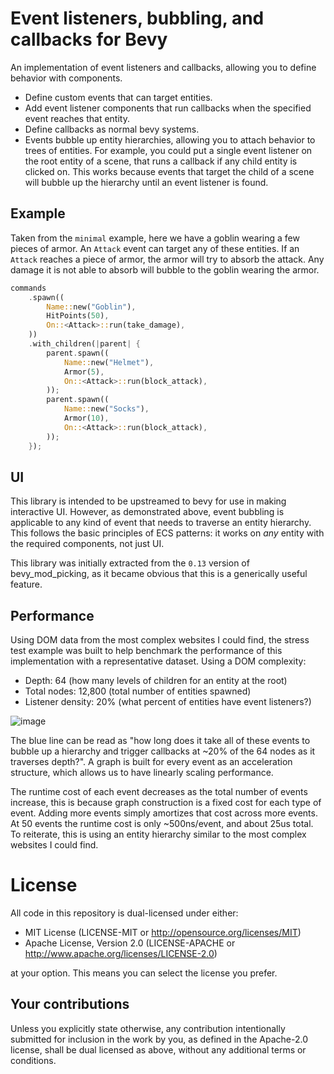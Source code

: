 # Event listeners, bubbling, and callbacks for Bevy

An implementation of event listeners and callbacks, allowing you to define behavior with components.

- Define custom events that can target entities.
- Add event listener components that run callbacks when the specified event reaches that entity.
- Define callbacks as normal bevy systems.
- Events bubble up entity hierarchies, allowing you to attach behavior to trees of entities. For
  example, you could put a single event listener on the root entity of a scene, that runs a callback
  if any child entity is clicked on. This works because events that target the child of a scene will bubble up the hierarchy until an event listener is found.

## Example

Taken from the `minimal` example, here we have a goblin wearing a few pieces of armor. An `Attack`
event can target any of these entities. If an `Attack` reaches a piece of armor, the armor will try
to absorb the attack. Any damage it is not able to absorb will bubble to the goblin wearing the armor.

```rs
commands
    .spawn((
        Name::new("Goblin"),
        HitPoints(50),
        On::<Attack>::run(take_damage),
    ))
    .with_children(|parent| {
        parent.spawn((
            Name::new("Helmet"),
            Armor(5),
            On::<Attack>::run(block_attack),
        ));
        parent.spawn((
            Name::new("Socks"),
            Armor(10),
            On::<Attack>::run(block_attack),
        ));
    });
```

## UI

This library is intended to be upstreamed to bevy for use in making interactive UI. However, as
demonstrated above, event bubbling is applicable to any kind of event that needs to traverse an
entity hierarchy. This follows the basic principles of ECS patterns: it works on *any* entity with
the required components, not just UI.

This library was initially extracted from the `0.13` version of bevy_mod_picking, as it became obvious that
this is a generically useful feature.

## Performance

Using DOM data from the most complex websites I could find, the stress test example was built to help benchmark the performance of this implementation with a representative dataset. Using a DOM complexity:
- Depth: 64 (how many levels of children for an entity at the root)
- Total nodes: 12,800 (total number of entities spawned)
- Listener density: 20% (what percent of entities have event listeners?)

![image](https://github.com/aevyrie/bevy_eventlistener/assets/2632925/72f75640-8b44-4ace-af67-9898c4c78321)

The blue line can be read as "how long does it take all of these events to bubble up a hierarchy and trigger callbacks at ~20% of the 64 nodes as it traverses depth?". A graph is built for every event as an acceleration structure, which allows us to have linearly scaling performance.

The runtime cost of each event decreases as the total number of events increase, this is because graph construction is a fixed cost for each type of event. Adding more events simply amortizes that cost across more events. At 50 events the runtime cost is only ~500ns/event, and about 25us total. To reiterate, this is using an entity hierarchy similar to the most complex websites I could find.

# License

All code in this repository is dual-licensed under either:

- MIT License (LICENSE-MIT or http://opensource.org/licenses/MIT)
- Apache License, Version 2.0 (LICENSE-APACHE or http://www.apache.org/licenses/LICENSE-2.0)

at your option. This means you can select the license you prefer.

## Your contributions
Unless you explicitly state otherwise, any contribution intentionally submitted for inclusion in the
work by you, as defined in the Apache-2.0 license, shall be dual licensed as above, without any
additional terms or conditions.

